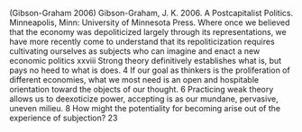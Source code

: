 ﻿(Gibson-Graham 2006)
Gibson-Graham, J. K. 2006. A Postcapitalist Politics. Minneapolis, Minn: University of Minnesota Press.
Where once we believed that the economy was depoliticized largely through its representations, we have more recently come to understand that its repoliticization requires cultivating ourselves as subjects who can imagine and enact a new economic politics xxviii
Strong theory definitively establishes what is, but pays no heed to what is does. 4
If our goal as thinkers is the proliferation of different economies, what we most need is an open and hospitable orientation toward the objects of our thought. 6
Practicing weak theory allows us to deexoticize power, accepting is as our mundane, pervasive, uneven milieu. 8
How might the potentiality for becoming arise out of the experience of subjection? 23
